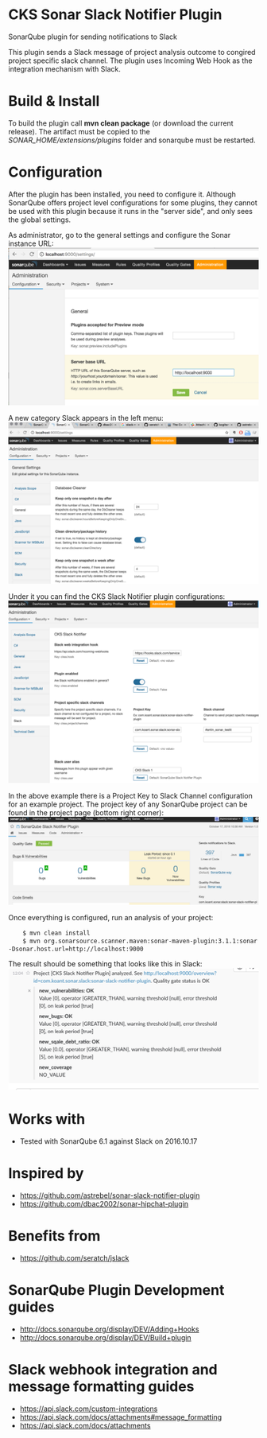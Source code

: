 # CKS Sonar Slack Notifier Plugin
SonarQube plugin for sending notifications to Slack

This plugin sends a Slack message of project analysis outcome to congired project specific slack channel.
The plugin uses Incoming Web Hook as the integration mechanism with Slack.

# Build & Install
To build the plugin call **mvn clean package** (or download the current release). The artifact must be copied to the *SONAR_HOME/extensions/plugins* folder and sonarqube must be restarted.

# Configuration
After the plugin has been installed, you need to configure it.
Although SonarQube offers project level configurations for some plugins, they cannot be used with this plugin because it runs in the "server side", and only sees the global settings.

As administrator, go to the general settings and configure the Sonar instance URL:
![](documentation/screenshots/administration_server_base_url.png?raw=true)

A new category Slack appears in the left menu:
![](documentation/screenshots/administration_slack_category.png?raw=true)

Under it you can find the CKS Slack Notifier plugin configurations:
![](documentation/screenshots/administration_cks_slack_notifier_settings.png?raw=true)

In the above example there is a Project Key to Slack Channel configuration for an example project.
The project key of any SonarQube project can be found in the project page (bottom right corner):
![](documentation/screenshots/project_key_from_project_page.png?raw=true)

Once everything is configured, run an analysis of your project:
```
    $ mvn clean install
    $ mvn org.sonarsource.scanner.maven:sonar-maven-plugin:3.1.1:sonar -Dsonar.host.url=http://localhost:9000
```

The result should be something that looks like this in Slack:
![](documentation/screenshots/example_slack_message.png)

# Works with
* Tested with SonarQube 6.1 against Slack on 2016.10.17

# Inspired by
* https://github.com/astrebel/sonar-slack-notifier-plugin
* https://github.com/dbac2002/sonar-hipchat-plugin

# Benefits from
* https://github.com/seratch/jslack

# SonarQube Plugin Development guides
* http://docs.sonarqube.org/display/DEV/Adding+Hooks
* http://docs.sonarqube.org/display/DEV/Build+plugin

# Slack webhook integration and message formatting guides
 * https://api.slack.com/custom-integrations
 * https://api.slack.com/docs/attachments#message_formatting
 * https://api.slack.com/docs/attachments

